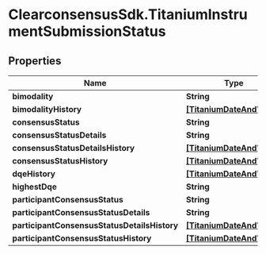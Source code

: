 # ClearconsensusSdk.TitaniumInstrumentSubmissionStatus

## Properties

Name | Type | Description | Notes
------------ | ------------- | ------------- | -------------
**bimodality** | **String** |  | [optional] 
**bimodalityHistory** | [**[TitaniumDateAndValue]**](TitaniumDateAndValue.md) |  | [optional] 
**consensusStatus** | **String** |  | [optional] 
**consensusStatusDetails** | **String** |  | [optional] 
**consensusStatusDetailsHistory** | [**[TitaniumDateAndValue]**](TitaniumDateAndValue.md) |  | [optional] 
**consensusStatusHistory** | [**[TitaniumDateAndValue]**](TitaniumDateAndValue.md) |  | [optional] 
**dqeHistory** | [**[TitaniumDateAndValue]**](TitaniumDateAndValue.md) |  | [optional] 
**highestDqe** | **String** |  | [optional] 
**participantConsensusStatus** | **String** |  | [optional] 
**participantConsensusStatusDetails** | **String** |  | [optional] 
**participantConsensusStatusDetailsHistory** | [**[TitaniumDateAndValue]**](TitaniumDateAndValue.md) |  | [optional] 
**participantConsensusStatusHistory** | [**[TitaniumDateAndValue]**](TitaniumDateAndValue.md) |  | [optional] 


